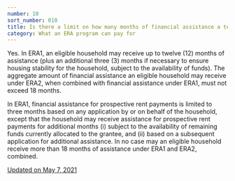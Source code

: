 ```yaml
---
number: 10
sort_number: 010
title: Is there a limit on how many months of financial assistance a tenant can receive?
category: What an ERA program can pay for
---
```


Yes. In ERA1, an eligible household may receive up to twelve (12) months of assistance (plus an additional three (3) months if necessary to ensure housing stability for the household, subject to the availability of funds). The aggregate amount of financial assistance an eligible household may receive under ERA2, when combined with financial assistance under ERA1, must not exceed 18 months.

In ERA1, financial assistance for prospective rent payments is limited to three months based on any application by or on behalf of the household, except that the household may receive assistance for prospective rent payments for additional months (i) subject to the availability of remaining funds currently allocated to the grantee, and (ii) based on a subsequent application for additional assistance. In no case may an eligible household receive more than 18 months of assistance under ERA1 and ERA2, combined.

<a href="{{ site.baseurl }}/implementation-guidance/changes/" class="era-guidance__datestamp">Updated on May 7, 2021</a>